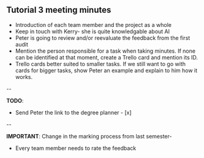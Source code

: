 ## Tutorial 3 meeting minutes

* Introduction of each team member and the project as a whole
* Keep in touch with Kerry- she is quite knowledgable about AI
* Peter is going to review and/or reevaluate the feedback from the first audit
* Mention the person responsible for a task when taking minutes. If none can be identified at that moment, create a Trello card and mention its ID.
* Trello cards better suited to smaller tasks. If we still want to go with cards for bigger tasks, show Peter an example and explain to him how it works.

--

**TODO**:

* Send Peter the link to the degree planner - [x]

--

**IMPORTANT**: Change in the marking process from last semester-

* Every team member needs to rate the feedback